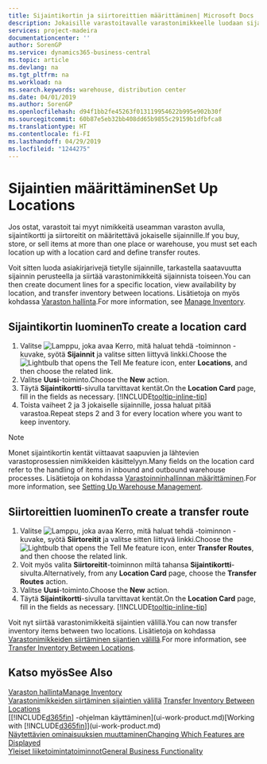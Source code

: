 ```yaml
---
title: Sijaintikortin ja siirtoreittien määrittäminen| Microsoft Docs
description: Jokaisille varastoitavalle varastonimikkeelle luodaan sijaintikortti, kuten varasto tai jakelukeskus. Lisäksi sijaintien välille määritetään siirtoreitit.
services: project-madeira
documentationcenter: ''
author: SorenGP
ms.service: dynamics365-business-central
ms.topic: article
ms.devlang: na
ms.tgt_pltfrm: na
ms.workload: na
ms.search.keywords: warehouse, distribution center
ms.date: 04/01/2019
ms.author: SorenGP
ms.openlocfilehash: d94f1bb2fe45263f013119954622b995e902b30f
ms.sourcegitcommit: 60b87e5eb32bb408dd65b9855c29159b1dfbfca8
ms.translationtype: HT
ms.contentlocale: fi-FI
ms.lasthandoff: 04/29/2019
ms.locfileid: "1244275"
---
```

# <a name="set-up-locations"></a><span data-ttu-id="4f570-103">Sijaintien määrittäminen</span><span class="sxs-lookup"><span data-stu-id="4f570-103">Set Up Locations</span></span>
<span data-ttu-id="4f570-104">Jos ostat, varastoit tai myyt nimikkeitä useamman varaston avulla, sijaintikortti ja siirtoreitit on määritettävä jokaiselle sijainnille.</span><span class="sxs-lookup"><span data-stu-id="4f570-104">If you buy, store, or sell items at more than one place or warehouse, you must set each location up with a location card and define transfer routes.</span></span>

<span data-ttu-id="4f570-105">Voit sitten luoda asiakirjarivejä tietylle sijainnille, tarkastella saatavuutta sijainnin perusteella ja siirtää varastonimikkeitä sijainnista toiseen.</span><span class="sxs-lookup"><span data-stu-id="4f570-105">You can then create document lines for a specific location, view availability by location, and transfer inventory between locations.</span></span> <span data-ttu-id="4f570-106">Lisätietoja on myös kohdassa [Varaston hallinta](inventory-manage-inventory.md).</span><span class="sxs-lookup"><span data-stu-id="4f570-106">For more information, see [Manage Inventory](inventory-manage-inventory.md).</span></span>

## <a name="to-create-a-location-card"></a><span data-ttu-id="4f570-107">Sijaintikortin luominen</span><span class="sxs-lookup"><span data-stu-id="4f570-107">To create a location card</span></span>
1. <span data-ttu-id="4f570-108">Valitse ![Lamppu, joka avaa Kerro, mitä haluat tehdä -toiminnon](media/ui-search/search_small.png "Kerro, mitä haluat tehdä") -kuvake, syötä **Sijainnit** ja valitse sitten liittyvä linkki.</span><span class="sxs-lookup"><span data-stu-id="4f570-108">Choose the ![Lightbulb that opens the Tell Me feature](media/ui-search/search_small.png "Tell me what you want to do") icon, enter **Locations**, and then choose the related link.</span></span>
2. <span data-ttu-id="4f570-109">Valitse **Uusi**-toiminto.</span><span class="sxs-lookup"><span data-stu-id="4f570-109">Choose the **New** action.</span></span>
3. <span data-ttu-id="4f570-110">Täytä **Sijaintikortti**-sivulla tarvittavat kentät.</span><span class="sxs-lookup"><span data-stu-id="4f570-110">On the **Location Card** page, fill in the fields as necessary.</span></span> [!INCLUDE[tooltip-inline-tip](includes/tooltip-inline-tip_md.md)]
4. <span data-ttu-id="4f570-111">Toista vaiheet 2 ja 3 jokaiselle sijainnille, jossa haluat pitää varastoa.</span><span class="sxs-lookup"><span data-stu-id="4f570-111">Repeat steps 2 and 3 for every location where you want to keep inventory.</span></span>

> [!NOTE]  
> <span data-ttu-id="4f570-112">Monet sijaintikortin kentät viittaavat saapuvien ja lähtevien varastoprosessien nimikkeiden käsittelyyn.</span><span class="sxs-lookup"><span data-stu-id="4f570-112">Many fields on the location card refer to the handling of items in inbound and outbound warehouse processes.</span></span> <span data-ttu-id="4f570-113">Lisätietoja on kohdassa [Varastoinninhallinnan määrittäminen](warehouse-setup-warehouse.md).</span><span class="sxs-lookup"><span data-stu-id="4f570-113">For more information, see [Setting Up Warehouse Management](warehouse-setup-warehouse.md).</span></span>

## <a name="to-create-a-transfer-route"></a><span data-ttu-id="4f570-114">Siirtoreittien luominen</span><span class="sxs-lookup"><span data-stu-id="4f570-114">To create a transfer route</span></span>
1. <span data-ttu-id="4f570-115">Valitse ![Lamppu, joka avaa Kerro, mitä haluat tehdä -toiminnon](media/ui-search/search_small.png "Kerro, mitä haluat tehdä") -kuvake, syötä **Siirtoreitit** ja valitse sitten liittyvä linkki.</span><span class="sxs-lookup"><span data-stu-id="4f570-115">Choose the ![Lightbulb that opens the Tell Me feature](media/ui-search/search_small.png "Tell me what you want to do") icon, enter **Transfer Routes**, and then choose the related link.</span></span>
2. <span data-ttu-id="4f570-116">Voit myös valita **Siirtoreitit**-toiminnon miltä tahansa **Sijaintikortti**-sivulta.</span><span class="sxs-lookup"><span data-stu-id="4f570-116">Alternatively, from any **Location Card** page, choose the **Transfer Routes** action.</span></span>
3. <span data-ttu-id="4f570-117">Valitse **Uusi**-toiminto.</span><span class="sxs-lookup"><span data-stu-id="4f570-117">Choose the **New** action.</span></span>
4. <span data-ttu-id="4f570-118">Täytä **Sijaintikortti**-sivulla tarvittavat kentät.</span><span class="sxs-lookup"><span data-stu-id="4f570-118">On the **Location Card** page, fill in the fields as necessary.</span></span> [!INCLUDE[tooltip-inline-tip](includes/tooltip-inline-tip_md.md)]

<span data-ttu-id="4f570-119">Voit nyt siirtää varastonimikkeitä sijaintien välillä.</span><span class="sxs-lookup"><span data-stu-id="4f570-119">You can now transfer inventory items between two locations.</span></span> <span data-ttu-id="4f570-120">Lisätietoja on kohdassa [Varastonimikkeiden siirtäminen sijantien välillä](inventory-how-transfer-between-locations.md).</span><span class="sxs-lookup"><span data-stu-id="4f570-120">For more information, see [Transfer Inventory Between Locations](inventory-how-transfer-between-locations.md).</span></span>    

## <a name="see-also"></a><span data-ttu-id="4f570-121">Katso myös</span><span class="sxs-lookup"><span data-stu-id="4f570-121">See Also</span></span>
[<span data-ttu-id="4f570-122">Varaston hallinta</span><span class="sxs-lookup"><span data-stu-id="4f570-122">Manage Inventory</span></span>](inventory-manage-inventory.md)  
<span data-ttu-id="4f570-123">[Varastonimikkeiden siirtäminen sijaintien välillä](inventory-how-transfer-between-locations.md)  </span><span class="sxs-lookup"><span data-stu-id="4f570-123">[Transfer Inventory Between Locations](inventory-how-transfer-between-locations.md)  </span></span>  
<span data-ttu-id="4f570-124">[[!INCLUDE[d365fin](includes/d365fin_md.md)] -ohjelman käyttäminen](ui-work-product.md)</span><span class="sxs-lookup"><span data-stu-id="4f570-124">[Working with [!INCLUDE[d365fin](includes/d365fin_md.md)]](ui-work-product.md)</span></span>  
[<span data-ttu-id="4f570-125">Näytettävien ominaisuuksien muuttaminen</span><span class="sxs-lookup"><span data-stu-id="4f570-125">Changing Which Features are Displayed</span></span>](ui-experiences.md)  
[<span data-ttu-id="4f570-126">Yleiset liiketoimintatoiminnot</span><span class="sxs-lookup"><span data-stu-id="4f570-126">General Business Functionality</span></span>](ui-across-business-areas.md)
